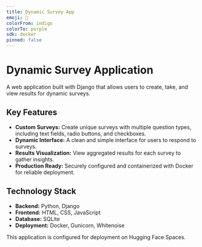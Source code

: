 ```yaml
---
title: Dynamic Survey App
emoji: 📝
colorFrom: indigo
colorTo: purple
sdk: docker
pinned: false
---
```


# Dynamic Survey Application

A web application built with Django that allows users to create, take, and view results for dynamic surveys.

## Key Features

- **Custom Surveys:** Create unique surveys with multiple question types, including text fields, radio buttons, and checkboxes.
- **Dynamic Interface:** A clean and simple interface for users to respond to surveys.
- **Results Visualization:** View aggregated results for each survey to gather insights.
- **Production Ready:** Securely configured and containerized with Docker for reliable deployment.

## Technology Stack

- **Backend:** Python, Django
- **Frontend:** HTML, CSS, JavaScript
- **Database:** SQLite
- **Deployment:** Docker, Gunicorn, Whitenoise

This application is configured for deployment on Hugging Face Spaces.